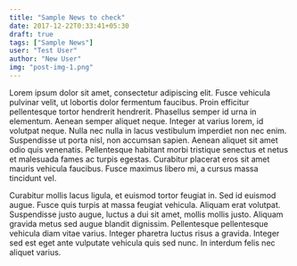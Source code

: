```yaml
---
title: "Sample News to check"
date: 2017-12-22T0:33:41+05:30
draft: true
tags: ["Sample News"]
user: "Test User"
author: "New User"
img: "post-img-1.png"
---
```


<p>Lorem ipsum dolor sit amet, consectetur adipiscing elit. Fusce vehicula pulvinar velit, ut lobortis dolor fermentum faucibus. Proin efficitur pellentesque tortor hendrerit hendrerit. Phasellus semper id urna in elementum. Aenean semper aliquet neque. Integer at varius lorem, id volutpat neque. Nulla nec nulla in lacus vestibulum imperdiet non nec enim. Suspendisse ut porta nisl, non accumsan sapien. Aenean aliquet sit amet odio quis venenatis. Pellentesque habitant morbi tristique senectus et netus et malesuada fames ac turpis egestas. Curabitur placerat eros sit amet mauris vehicula faucibus. Fusce maximus libero mi, a cursus massa tincidunt vel.</p>
<p>Curabitur mollis lacus ligula, et euismod tortor feugiat in. Sed id euismod augue. Fusce quis turpis at massa feugiat vehicula. Aliquam erat volutpat. Suspendisse justo augue, luctus a dui sit amet, mollis mollis justo. Aliquam gravida metus sed augue blandit dignissim. Pellentesque pellentesque vehicula diam vitae varius. Integer pharetra luctus risus a gravida. Integer sed est eget ante vulputate vehicula quis sed nunc. In interdum felis nec aliquet varius.</p>